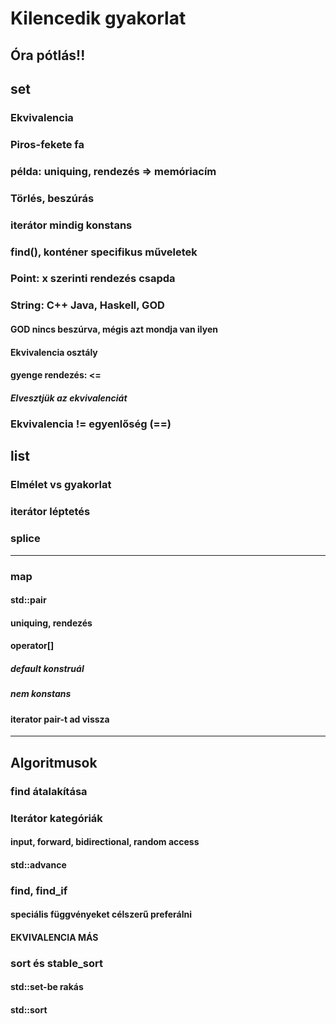 # Kilencedik gyakorlat

## Óra pótlás!!


## set
### Ekvivalencia
### Piros-fekete fa
### példa: uniquing, rendezés => memóriacím
### Törlés, beszúrás
### iterátor mindig konstans
### find(), konténer specifikus műveletek
### Point: x szerinti rendezés csapda
### String: C++ Java, Haskell, GOD
#### GOD nincs beszúrva, mégis azt mondja van ilyen
#### Ekvivalencia osztály
#### gyenge rendezés: <=
##### Elvesztjük az ekvivalenciát
### Ekvivalencia != egyenlőség (==)

## list
### Elmélet vs gyakorlat
### iterátor léptetés
### splice

-------------------------------

### map
#### std::pair
#### uniquing, rendezés
#### operator[]
##### default konstruál
##### nem konstans
#### iterator pair-t ad vissza

-------------------------------

## Algoritmusok
### find átalakítása
### Iterátor kategóriák
#### input, forward, bidirectional, random access
#### std::advance

### find, find_if
#### speciális függvényeket célszerű preferálni
#### EKVIVALENCIA MÁS

### sort és stable_sort
#### std::set-be rakás
#### std::sort
